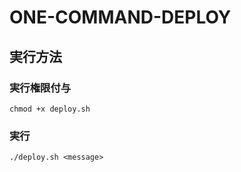 # ONE-COMMAND-DEPLOY

## 実行方法
### 実行権限付与
```chmod +x deploy.sh```

### 実行
```./deploy.sh <message>```
